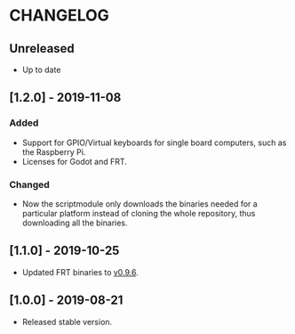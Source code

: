 # CHANGELOG

## Unreleased

* Up to date

## [1.2.0] - 2019-11-08

### Added

* Support for GPIO/Virtual keyboards for single board computers, such as the Raspberry Pi.
* Licenses for Godot and FRT.

### Changed

*  Now the scriptmodule only downloads the binaries needed for a particular platform instead of cloning the whole repository, thus downloading all the binaries.

## [1.1.0] - 2019-10-25

* Updated FRT binaries to [v0.9.6](https://github.com/efornara/frt/releases/tag/0.9.6).

## [1.0.0] - 2019-08-21

* Released stable version.
